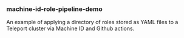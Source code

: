 ### machine-id-role-pipeline-demo

An example of applying a directory of roles stored as YAML files to a Teleport cluster via Machine ID and Github actions.
